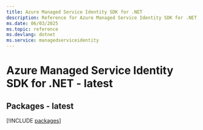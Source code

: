 ```yaml
---
title: Azure Managed Service Identity SDK for .NET
description: Reference for Azure Managed Service Identity SDK for .NET
ms.date: 06/03/2025
ms.topic: reference
ms.devlang: dotnet
ms.service: managedserviceidentity
---
```

# Azure Managed Service Identity SDK for .NET - latest
## Packages - latest
[!INCLUDE [packages](managed-service-identity-index.md)]
